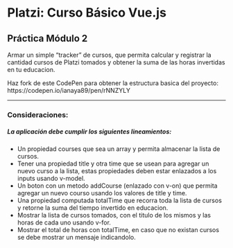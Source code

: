 # Platzi: Curso Básico Vue.js

<h2>Práctica Módulo 2</h2>
<p>Armar un simple “tracker” de cursos, que permita calcular y registrar la cantidad cursos de Platzi tomados y obtener la suma de las horas invertidas en tu educacion.</p>

<p>Haz fork de este CodePen para obtener la estructura basica del proyecto: https://codepen.io/ianaya89/pen/rNNZYLY </p>

<hr>

<h3>Consideraciones:</h3>

<h5>La aplicación debe cumplir los siguientes lineamientos:</h5>
<ul>
<li>Un propiedad courses que sea un array y permita almacenar la lista de cursos.</li>
<li>Tener una propiedad title y otra time que se usean para agregar un nuevo curso a la lista, estas propiedades deben estar enlazados a los inputs usando v-model.</li>
<li>Un boton con un metodo addCourse (enlazado con v-on) que permita agregar un nuevo courso usando los valores de title y time.</li>
<li>Una propiedad computada totalTime que recorra toda la lista de cursos y retorne la suma del tiempo invertido en educacion.</li>
<li>Mostrar la lista de cursos tomados, con el titulo de los mismos y las horas de cada uno usando v-for.</li>
<li>Mostrar el total de horas con totalTime, en caso que no existan cursos se debe mostrar un mensaje indicandolo.</li>
</ul>
